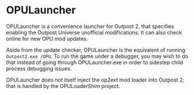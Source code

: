 # OPULauncher

OPULauncher is a convenience launcher for Outpost 2, that specifies enabling the Outpost Universe unofficial modifications. It can also check online for new OPU mod updates.

Aside from the update checker, OPULauncher is the equivalent of running `Outpost2.exe /OPU`. To run the game under a debugger, you may wish to do that instead of going through OPULauncher.exe in order to sidestep child process debugging issues.

OPULauncher does not itself inject the op2ext mod loader into Outpost 2; that is handled by the OPULoaderShim project.
